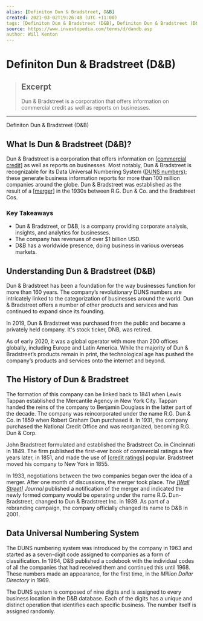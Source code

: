 ```yaml
---
alias: [Definiton Dun & Bradstreet, D&B]
created: 2021-03-02T19:26:48 (UTC +11:00)
tags: [Definiton Dun & Bradstreet (D&B), Definiton Dun & Bradstreet (D&B)]
source: https://www.investopedia.com/terms/d/dandb.asp
author: Will Kenton
---
```


# Definiton Dun & Bradstreet (D&B)

> ## Excerpt
> Dun & Bradstreet is a corporation that offers information on commercial credit as well as reports on businesses.

---

Definiton Dun & Bradstreet (D&B)
## What Is Dun & Bradstreet (D&B)?

Dun & Bradstreet is a corporation that offers information on [[commercial credit]](https://www.investopedia.com/terms/c/commercial-credit.asp) as well as reports on businesses. Most notably, Dun & Bradstreet is recognizable for its Data Universal Numbering System ([DUNS numbers](https://www.investopedia.com/terms/d/dunsnumber.asp)); these generate business information reports for more than 100 million companies around the globe. Dun & Bradstreet was established as the result of a [[merger]](https://www.investopedia.com/terms/m/merger.asp) in the 1930s between R.G. Dun & Co. and the Bradstreet Cos.

### Key Takeaways

-   Dun & Bradstreet, or D&B, is a company providing corporate analysis, insights, and analytics for businesses.
-   The company has revenues of over $1 billion USD.
-   D&B has a worldwide presence, doing business in various overseas markets.

## Understanding Dun & Bradstreet (D&B)

Dun & Bradstreet has been a foundation for the way businesses function for more than 160 years. The company’s revolutionary DUNS numbers are intricately linked to the categorization of businesses around the world. Dun & Bradstreet offers a number of other products and services and has continued to expand since its founding.

In 2019, Dun & Bradstreet was purchased from the public and became a privately held company. It's stock ticker, DNB, was retired.

As of early 2020, it was a global operator with more than 200 offices globally, including Europe and Latin America. While the majority of Dun & Bradstreet’s products remain in print, the technological age has pushed the company’s products and services onto the internet and beyond.

## The History of Dun & Bradstreet

The formation of this company can be linked back to 1841 when Lewis Tappan established the Mercantile Agency in New York City. Tappan handed the reins of the company to Benjamin Douglass in the latter part of the decade. The company was reincorporated under the name R.G. Dun & Co. in 1859 when Robert Graham Dun purchased it. In 1931, the company purchased the National Credit Office and was reorganized, becoming R.G. Dun & Corp.

John Bradstreet formulated and established the Bradstreet Co. in Cincinnati in 1849. The firm published the first-ever book of commercial ratings a few years later, in 1851, and made the use of [[credit ratings]](https://www.investopedia.com/terms/c/creditrating.asp) popular. Bradstreet moved his company to New York in 1855.

In 1933, negotiations between the two companies began over the idea of a merger. After one month of discussions, the merger took place. _The [[Wall Street]](https://www.investopedia.com/terms/w/wallstreet.asp) Journal_ published a notification of the merger and indicated the newly formed company would be operating under the name R.G. Dun-Bradstreet, changed to Dun & Bradstreet Inc. in 1939. As part of a rebranding campaign, the company officially changed its name to D&B in 2001.

## Data Universal Numbering System

The DUNS numbering system was introduced by the company in 1963 and started as a seven-digit code assigned to companies as a form of classification. In 1964, D&B published a codebook with the individual codes of all the companies that had received them and continued this until 1968. These numbers made an appearance, for the first time, in the _Million Dollar Directory_ in 1969.

The DUNS system is composed of nine digits and is assigned to every business location in the D&B database. Each of the digits has a unique and distinct operation that identifies each specific business. The number itself is assigned randomly.
